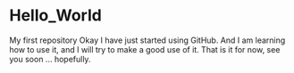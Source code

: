 # Hello_World
My first repository
Okay I have just started using GitHub.
And I am learning how to use it, and I will try to make a good use of it.
That is it for now, see you soon ... hopefully.
